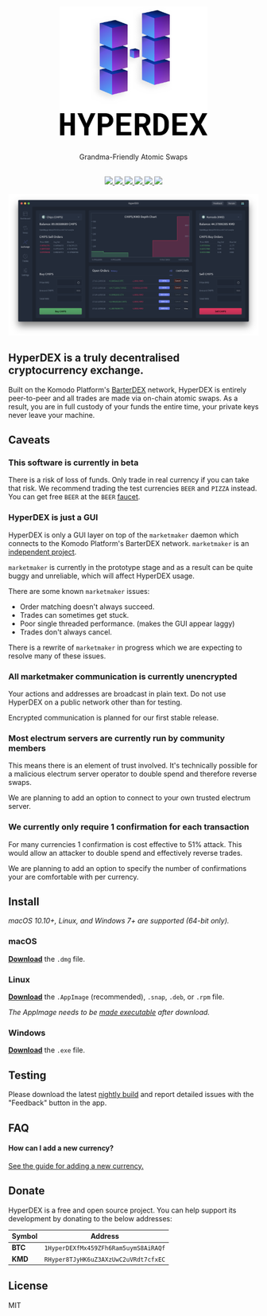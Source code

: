 <div align="center">
	<br>
	<img src="media/Logo-Black-Text.png" height="260">
	<br>
	<br>
	<p>Grandma-Friendly Atomic Swaps</p>
	<br>
	<a title="Downloads" href="https://github.com/atomiclabs/hyperdex/releases/latest">
		<img src="https://img.shields.io/github/downloads/atomiclabs/hyperdex/total.svg">
	</a>
	<a title="Crowdin" target="_blank" href="https://crowdin.com/project/hyperdex">
		<img src="https://d322cqt584bo4o.cloudfront.net/hyperdex/localized.svg">
	</a>
	<a title="MIT License" href="LICENSE">
		<img src="https://img.shields.io/github/license/atomiclabs/hyperdex.svg">
	</a>
	<a title="Release" href="https://github.com/atomiclabs/hyperdex/releases/latest">
		<img src="https://badgen.net/github/release/atomiclabs/hyperdex/">
	</a>
	<a title="Keybase" target="_blank" href="https://keybase.io/hyperdex">
		<img src="https://badgen.net/keybase/pgp/hyperdex">
	</a>
	<a href="Follow on Twitter" href="https://twitter.com/HyperDEXApp">
		<img src="https://img.shields.io/twitter/follow/HyperDexApp.svg?style=social&label=Follow">
	</a>
	<br>
	<br>
	<img src="media/screenshots/exchange-view.png" width="898">
</div>

## HyperDEX is a truly decentralised cryptocurrency exchange.

Built on the Komodo Platform's <a href="https://barterdex.supernet.org">BarterDEX</a> network, HyperDEX is entirely peer-to-peer and all trades are made via on-chain atomic swaps. As a result, you are in full custody of your funds the entire time, your private keys never leave your machine.

## Caveats

### This software is currently in beta

There is a risk of loss of funds. Only trade in real currency if you can take that risk. We recommend trading the test currencies `BEER` and `PIZZA` instead. You can get free `BEER` at the `BEER` [faucet](https://www.atomicexplorer.com/#/faucet).


### HyperDEX is just a GUI

HyperDEX is only a GUI layer on top of the `marketmaker` daemon which connects to the Komodo Platform's BarterDEX network. `marketmaker` is an [independent project](https://github.com/jl777/SuperNET/blob/master/iguana/exchanges/mm.c).

`marketmaker` is currently in the prototype stage and as a result can be quite buggy and unreliable, which will affect HyperDEX usage.

There are some known `marketmaker` issues:
- Order matching doesn't always succeed.
- Trades can sometimes get stuck.
- Poor single threaded performance. (makes the GUI appear laggy)
- Trades don't always cancel.

There is a rewrite of `marketmaker` in progress which we are expecting to resolve many of these issues.

### All marketmaker communication is currently unencrypted

Your actions and addresses are broadcast in plain text. Do not use HyperDEX on a public network other than for testing.

Encrypted communication is planned for our first stable release.

### Most electrum servers are currently run by community members

This means there is an element of trust involved. It's technically possible for a malicious electrum server operator to double spend and therefore reverse swaps.

We are planning to add an option to connect to your own trusted electrum server.

### We currently only require 1 confirmation for each transaction

For many currencies 1 confirmation is cost effective to 51% attack. This would allow an attacker to double spend and effectively reverse trades.

We are planning to add an option to specify the number of confirmations your are comfortable with per currency.

## Install

*macOS 10.10+, Linux, and Windows 7+ are supported (64-bit only).*

### macOS

[**Download**](https://github.com/atomiclabs/hyperdex/releases/latest) the `.dmg` file.

### Linux

[**Download**](https://github.com/atomiclabs/hyperdex/releases/latest) the `.AppImage` (recommended), `.snap`, `.deb`, or `.rpm` file.

*The AppImage needs to be [made executable](http://discourse.appimage.org/t/how-to-make-an-appimage-executable/80) after download.*

### Windows

[**Download**](https://github.com/atomiclabs/hyperdex/releases/latest) the `.exe` file.

## Testing

Please download the latest [nightly build](https://github.com/atomiclabs/hyperdex-nightlies/releases/latest) and report detailed issues with the "Feedback" button in the app.

## FAQ

#### How can I add a new currency?

[See the guide for adding a new currency.](docs/add-currency.md)

## Donate

HyperDEX is a free and open source project. You can help support its development by donating to the below addresses:

| Symbol  | Address                             |
| ------- | ----------------------------------- |
| **BTC** | `1HyperDEXfMx459ZFh6Ram5uymS8AiRAQf`|
| **KMD** | `RHyper8TJyHK6uZ3AXzUwC2uVRdt7cfxEC`|

## License

MIT
